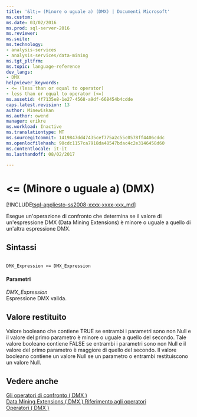 ```yaml
---
title: '&lt;= (Minore o uguale a) (DMX) | Documenti Microsoft'
ms.custom: 
ms.date: 03/02/2016
ms.prod: sql-server-2016
ms.reviewer: 
ms.suite: 
ms.technology:
- analysis-services
- analysis-services/data-mining
ms.tgt_pltfrm: 
ms.topic: language-reference
dev_langs:
- DMX
helpviewer_keywords:
- <= (less than or equal to operator)
- less than or equal to operator (<=)
ms.assetid: 4f7135e8-1e27-4568-a9df-668454b4cdde
caps.latest.revision: 13
author: Minewiskan
ms.author: owend
manager: erikre
ms.workload: Inactive
ms.translationtype: MT
ms.sourcegitcommit: 1419847dd47435cef775a2c55c0578ff4406cddc
ms.openlocfilehash: 90cdc1157ca7918da48547bdac4c2e3146458d60
ms.contentlocale: it-it
ms.lasthandoff: 08/02/2017

---
```

# <a name="lt-less-than-or-equal-to-dmx"></a>&lt;= (Minore o uguale a) (DMX)
[!INCLUDE[tsql-appliesto-ss2008-xxxx-xxxx-xxx_md](../includes/tsql-appliesto-ss2008-xxxx-xxxx-xxx-md.md)]

  Esegue un'operazione di confronto che determina se il valore di un'espressione DMX (Data Mining Extensions) è minore o uguale a quello di un'altra espressione DMX.  
  
## <a name="syntax"></a>Sintassi  
  
```  
  
DMX_Expression <= DMX_Expression  
```  
  
#### <a name="parameters"></a>Parametri  
 *DMX_Expression*  
 Espressione DMX valida.  
  
## <a name="return-value"></a>Valore restituito  
 Valore booleano che contiene TRUE se entrambi i parametri sono non Null e il valore del primo parametro è minore o uguale a quello del secondo. Tale valore booleano contiene FALSE se entrambi i parametri sono non Null e il valore del primo parametro è maggiore di quello del secondo. Il valore booleano contiene un valore Null se un parametro o entrambi restituiscono un valore Null.  
  
## <a name="see-also"></a>Vedere anche  
 [Gli operatori di confronto &#40; DMX &#41;](../dmx/operators-comparison.md)   
 [Data Mining Extensions &#40; DMX &#41; Riferimento agli operatori](../dmx/data-mining-extensions-dmx-operator-reference.md)   
 [Operatori &#40; DMX &#41;](../dmx/operators-dmx.md)  
  
  

